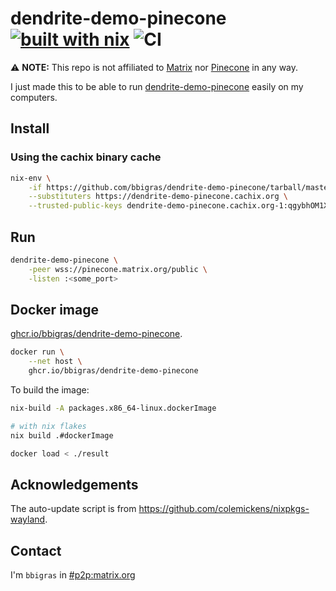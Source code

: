 # dendrite-demo-pinecone [![built with nix](https://builtwithnix.org/badge.svg)](https://builtwithnix.org) ![CI](https://github.com/bbigras/dendrite-demo-pinecone/workflows/CI/badge.svg)

⚠️ **NOTE:** This repo is not affiliated to [Matrix](https://matrix.org/) nor [Pinecone](https://github.com/matrix-org/pinecone) in any way.

I just made this to be able to run [dendrite-demo-pinecone](https://github.com/matrix-org/dendrite/tree/master/cmd/dendrite-demo-pinecone) easily on my computers.

## Install

### Using the cachix binary cache
```sh
nix-env \
    -if https://github.com/bbigras/dendrite-demo-pinecone/tarball/master \
    --substituters https://dendrite-demo-pinecone.cachix.org \
    --trusted-public-keys dendrite-demo-pinecone.cachix.org-1:qgybhOM1X0JikTrvpYo1HwtsXT2ee+6ajbmCjCns4yI=
```

## Run

```sh
dendrite-demo-pinecone \
    -peer wss://pinecone.matrix.org/public \
    -listen :<some_port>
```

## Docker image
[ghcr.io/bbigras/dendrite-demo-pinecone](https://github.com/bbigras/dendrite-demo-pinecone/pkgs/container/dendrite-demo-pinecone).

```sh
docker run \
    --net host \
    ghcr.io/bbigras/dendrite-demo-pinecone
```

To build the image:

```sh
nix-build -A packages.x86_64-linux.dockerImage

# with nix flakes
nix build .#dockerImage

docker load < ./result
```

## Acknowledgements

The auto-update script is from https://github.com/colemickens/nixpkgs-wayland.

## Contact

I'm `bbigras` in [#p2p:matrix.org](https://matrix.to/#/#p2p:matrix.org)

